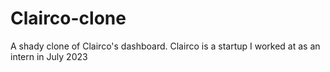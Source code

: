 # Clairco-clone
A shady clone of Clairco's dashboard. Clairco is a startup I worked at as an intern in July 2023
